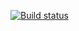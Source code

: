 [![Build status](https://ci.appveyor.com/api/projects/status/5106ro3e7d9krab6?svg=true)](https://ci.appveyor.com/project/hek777/ahj-env-1)